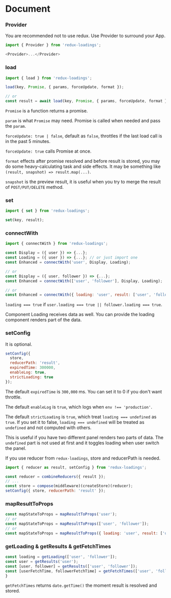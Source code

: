 # Document

### Provider

You are recommended not to use redux. Use Provider to surround your App.

```javascript
import { Provider } from 'redux-loadings';

<Provider>...</Provider>
```

### load

```javascript
import { load } from 'redux-loadings';

load(key, Promise, { params, forceUpdate, format });

// or
const result = await load(key, Promise, { params, forceUpdate, format });
```

`Promise` is a function returns a promise.

`param` is what `Promise` may need. Promise is called when needed and pass the `param`.

`forceUpdate: true | false`, default as `false`, throttles if the last load call is in the past 5 minutes.

`forceUpdate: true` calls Promise at once.

`format` effects after promise resolved and before result is stored, you may do some heavy-calculating task and side effects. It may be something like `(result, snapshot) => result.map(...)`.

`snapshot` is the preview result, it is useful when you try to merge the result of `POST/PUT/DELETE` method.

### set

```javascript
import { set } from 'redux-loadings';

set(key, result);
```

### connectWith

```javascript
import { connectWith } from 'redux-loadings';

const Display = ({ user }) => {...};
const Loading = ({ user }) => {...}; // or just import one
const Enhanced = connectWith('user', Display, Loading);

// or
const Display = ({ user, follower }) => {...};
const Enhanced = connectWith(['user', 'follower'], Display, Loading);

// or
const Enhanced = connectWith({ loading: 'user', result: ['user', 'follower'] }, Display, Loading);
```

`loading === true` if `user.loading === true || follower.loading === true`.

Component Loading receives data as well. You can provide the loading component renders part of the data.

### setConfig

It is optional.

```javascript
setConfig({
  store,
  reducerPath: 'result',
  expiredTime: 300000,
  enableLog: true,
  strictLoading: true
});
```

The default `expiredTime` is `300,000` ms. You can set it to 0 if you don't want throttle.

The default `enableLog` is `true`, which logs when `env !== 'production'`.

The default `strictLoading` is `true`, which treat `loading === undefined` as `true`. If you set it to false, `loading === undefined` will be treated as `undefined` and not computed with others.

This is useful if you have two different panel renders two parts of data. The `undefined` part is not used at first and it toggles loading when user switch the panel.

If you use reducer from `redux-loadings`, store and reducerPath is needed.

```javascript
import { reducer as result, setConfig } from 'redux-loadings';

const reducer = combineReducers({ result });
// ...
const store = compose(middleware)(createStore)(reducer);
setConfig({ store, reducerPath: 'result' });
```

### mapResultToProps

```javascript
const mapStateToProps = mapResultToProps('user');
// or
const mapStateToProps = mapResultToProps(['user', 'follower']);
// or
const mapStateToProps = mapResultToProps({ loading: 'user', result: ['user', 'follower'] });
```

### getLoading & getResults & getFetchTimes

```javascript
const loading = getLoading(['user', 'follower']);
const user = getResults('user');
const [user, follower] = getResults(['user', 'follower']);
const [userFetchTime, followerFetchTime] = getFetchTimes(['user', 'follower']);
}
```

`getFetchTimes` returns `date.getTime()` the moment result is resolved and stored.

